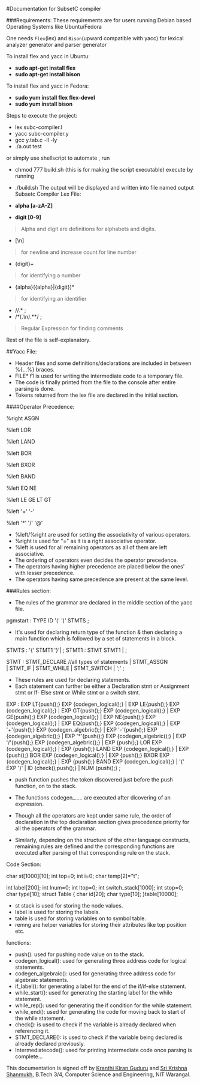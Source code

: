 #Documentation for SubsetC compiler

###Requirements:
These requirements are for users running Debian based Operating Systems like Ubuntu/Fedora

One needs `Flex`(lex) and `Bison`(upward compatible with yacc) for lexical analyzer generator and parser generator

To install flex and yacc in Ubuntu:

* __sudo apt-get install flex__
* __sudo apt-get install bison__

To install flex and yacc in Fedora:

* __sudo yum install flex flex-devel__
* __sudo yum install bison__

Steps to execute the project:

* lex subc-compiler.l
* yacc subc-compiler.y
* gcc y.tab.c -ll -ly
* ./a.out test

or simply use shellscript to automate , run 

* chmod 777 build.sh
(this is for making the script executable)
execute by running
* ./build.sh
The output will be displayed and written into file named output
Subsetc Compiler Lex File:

* __alpha [a-zA-Z]__
* __digit [0-9]__

>Alpha and digit are definitions for alphabets and digits.

* [\n] 

>for newline and increase count for line number

* {digit}+

>for identifying a number

* {alpha}({alpha}|{digit})*

>for identifying an identifier

* \/\/.* ;
* \/\*(.*\n)*.*\*\/ ;

>Regular Expression for finding comments

Rest of the file is self-explanatory.

##Yacc File:

- Header files and some definitions/declarations are included in between %{...%} braces.
- FILE* f1 is used for writing the intermediate code to a temporary file.
- The code is finally printed from the file to the console after entire parsing is done.
- Tokens returned from the lex file are declared in the initial section.


####Operator Precedence:

%right ASGN 

%left LOR

%left LAND

%left BOR

%left BXOR

%left BAND

%left EQ NE 

%left LE GE LT GT

%left '+' '-' 

%left '*' '/' '@'


- %left/%right are used for setting the associativity of various operators.
- %right is used for "=" as it is a right associative operator.
- %left is used for all remaining operators as all of them are left associative.
- The ordering of operators even decides the operator precedence.
- The operators having higher precedence are placed below the ones' with lesser precedence.
- The operators having same precedence are present at the same level.

###Rules section:

- The rules of the grammar are declared in the middle section of the yacc file.

pgmstart 			: TYPE ID '(' ')' STMTS
				;

- It's used for declaring return type of the function & then declaring a main function which is followed by a set of statements in a block.

STMTS 	: '{' STMT1 '}'|
				;
STMT1			: STMT  STMT1
				|
				;

STMT 			: STMT_DECLARE    //all types of statements
				| STMT_ASSGN  
				| STMT_IF
				| STMT_WHILE
				| STMT_SWITCH
				| ';'
				;

				
- These rules are used for declaring statements.
- Each statement can further be either a Declaration stmt or Assignment stmt or If- Else stmt or While stmt or a switch stmt.



EXP 			: EXP LT{push();} EXP {codegen_logical();}
				| EXP LE{push();} EXP {codegen_logical();}
				| EXP GT{push();} EXP {codegen_logical();}
				| EXP GE{push();} EXP {codegen_logical();}
				| EXP NE{push();} EXP {codegen_logical();}
				| EXP EQ{push();} EXP {codegen_logical();}
				| EXP '+'{push();} EXP {codegen_algebric();}
				| EXP '-'{push();} EXP {codegen_algebric();}
				| EXP '*'{push();} EXP {codegen_algebric();}
				| EXP '/'{push();} EXP {codegen_algebric();}
                                | EXP {push();} LOR EXP {codegen_logical();}
				| EXP {push();} LAND EXP {codegen_logical();}
				| EXP {push();} BOR EXP {codegen_logical();}
				| EXP {push();} BXOR EXP {codegen_logical();}
				| EXP {push();} BAND EXP {codegen_logical();}
				| '(' EXP ')'
				| ID {check();push();}
				| NUM {push();}
				;

- push function pushes the token discovered just before the push function, on to the stack.
- The functions codegen_..... are executed after dicovering of an expression.
- Though all the operators are kept under same rule, the order of declaration in the top declaration section gives precedence priority for 
  all the operators of the grammar.

- Similarly, depending on the structure of the other language constructs, remaining rules are defined and the corresponding functions are
  executed after parsing of that corresponding rule on the stack.


Code Section:

char st[1000][10];
int top=0;
int i=0;
char temp[2]="t";

int label[200];
int lnum=0;
int ltop=0;
int switch_stack[1000];
int stop=0;
char type[10];
struct Table
{
	char id[20];
	char type[10];
}table[10000];

- st stack is used for storing the node values.
- label is used for storing the labels.
- table is used for storing variables on to symbol table.
- remng are helper variables for storing their attributes like top position etc.

functions:

- push(): used for pushing node value on to the stack.
- codegen_logical(): used for generating three address code for logical statements.
- codegen_algebraic(): used for generating three address code for algebraic statements.
- if_label(): for generating a label for the end of the if/if-else statement.
- while_start(): used for generating the starting label for the while statement.
- while_rep(): used for generating the if condition for the while statement.
- while_end(): used for generating the code for moving back to start of the while statement.
- check(): is used to check if the variable is already declared when referencing it.
- STMT_DECLARE(): is used to check if the variable  being declared is already declared previously.
- Intermediatecode(): used for printing intermediate code once parsing is complete...


This documentation is signed off by [Kranthi Kiran Guduru](http://www.kranthikiran.in/) and [Sri Krishna Shanmukh](http://github.com/krishanmukh), B.Tech 3/4, Computer Science and Engineering, NIT Warangal.
